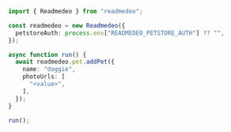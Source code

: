 <!-- Start SDK Example Usage [usage] -->
```typescript
import { Readmedeo } from "readmedeo";

const readmedeo = new Readmedeo({
  petstoreAuth: process.env["READMEDEO_PETSTORE_AUTH"] ?? "",
});

async function run() {
  await readmedeo.pet.addPet({
    name: "doggie",
    photoUrls: [
      "<value>",
    ],
  });
}

run();

```
<!-- End SDK Example Usage [usage] -->